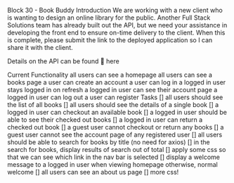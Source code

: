Block 30 - Book Buddy
Introduction
We are working with a new client who is wanting to design an online library for the public. Another Full Stack Solutions team has already built out the API, but we need your assistance in developing the front end to ensure on-time delivery to the client. When this is complete, please submit the link to the deployed application so I can share it with the client.

Details on the API can be found 🔗 here

Current Functionality
all users can see a homepage
all users can see a books page
a user can create an account
a user can log in
a logged in user stays logged in on refresh
a logged in user can see their account page
a logged in user can log out
a user can register
Tasks
[] all users should see the list of all books
[] all users should see the details of a single book
[] a logged in user can checkout an available book
[] a logged in user should be able to see their checked out books
[] a logged in user can return a checked out book
[] a guest user cannot checkout or return any books
[] a guest user cannot see the account page of any registered user
[] all users should be able to search for books by title (no need for axios)
[] in the search for books, display results of search out of total
[] apply some css so that we can see which link in the nav bar is selected
[] display a welcome message to a logged in user when viewing homepage otherwise, normal welcome
[] all users can see an about us page
[] more css!